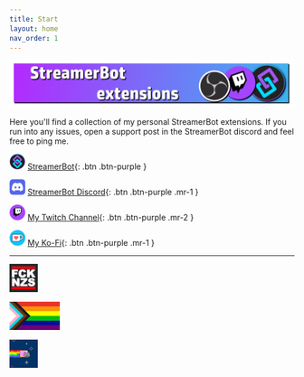 ```yaml
---
title: Start
layout: home
nav_order: 1
---
```


![Picture](assets/media/sb_title.png)

Here you'll find a collection of my personal StreamerBot extensions. If you run into any issues, open a support post in the StreamerBot discord and feel free to ping me.


![Picture](assets/media/sb_logo.png) [StreamerBot](https://streamer.bot/){: .btn .btn-purple }

![Picture](assets/media/discord_logo.png) [StreamerBot Discord](https://discord.streamer.bot/){: .btn .btn-purple .mr-1 }

![Picture](assets/media/twitch_logo.png) [My Twitch Channel](https://twitch.tv/tawmae){: .btn .btn-purple .mr-2 }

![Picture](assets/media/kofi_logo.png) [My Ko-Fi](https://ko-fi.com/tawmae){: .btn .btn-purple .mr-1 }

---
![Picture](assets/media/fcknzs.jpg) 

![Picture](assets/media/lgbtq.jpg) 

![Picture](assets/media/nyancat.png)




